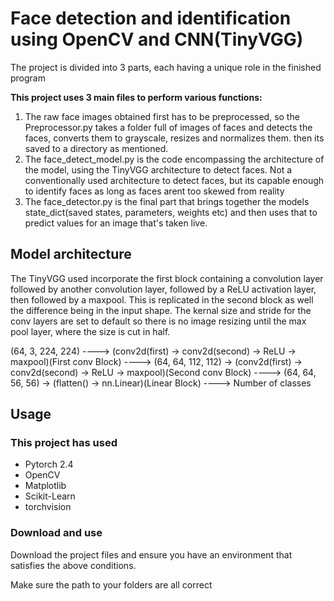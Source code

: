 # Face detection and identification using OpenCV and CNN(TinyVGG) #

The project is divided into 3 parts, each having a unique role in the finished program

**This project uses 3 main files to perform various functions:**

1. The raw face images obtained first has to be preprocessed, so the Preprocessor.py takes a folder full of images of faces and detects the faces, converts them to grayscale, resizes and normalizes them. then its saved to a directory as mentioned.
2. The face_detect_model.py is the code encompassing the architecture of the model, using the TinyVGG architecture to detect faces. Not a conventionally used architecture to detect faces, but its capable enough to identify faces as long as faces arent too skewed from reality
3. The face_detector.py is the final part that brings together the models state_dict(saved states, parameters, weights etc) and then uses that to predict values for an image that's taken live.

## Model architecture ##

The TinyVGG used incorporate the first block containing a convolution layer followed by another convolution layer, followed by a ReLU activation layer, then followed by a maxpool.
This is replicated in the second block as well the difference being in the input shape. The kernal size and stride for the conv layers are set to default so there is no image resizing until the max pool layer, where the size is cut in half. 

(64, 3, 224, 224) ----> (conv2d(first) -> conv2d(second) -> ReLU -> maxpool)(First conv Block) ----> (64, 64, 112, 112) -> (conv2d(first) -> conv2d(second) -> ReLU -> maxpool)(Second conv Block) ----> (64, 64, 56, 56) -> (flatten() -> nn.Linear)(Linear Block) ----> Number of classes

## Usage ##

### This project has used ###
* Pytorch 2.4
* OpenCV 
* Matplotlib
* Scikit-Learn
* torchvision

### Download and use ###

Download the project files and ensure you have an environment that satisfies the above conditions.

Make sure the path to your folders are all correct
